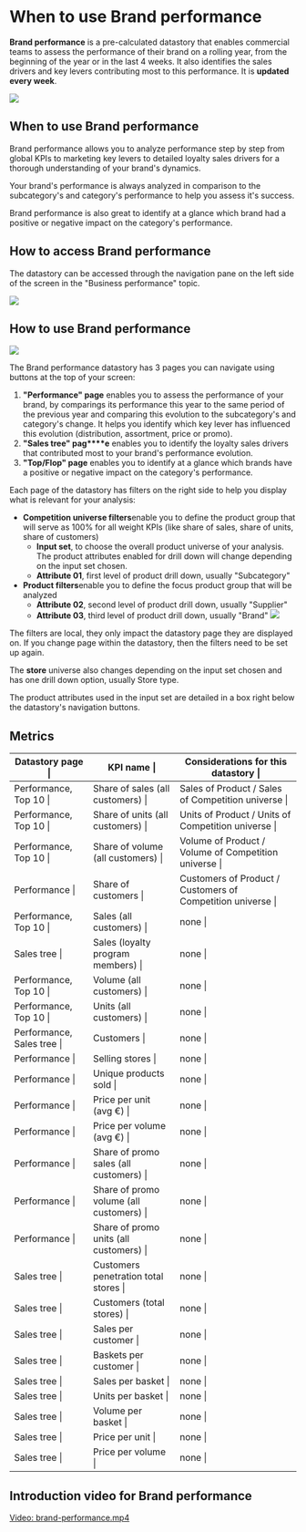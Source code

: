 # When to use Brand performance

**Brand performance** is a pre-calculated datastory that enables commercial teams to assess the performance of their brand on a rolling year, from the beginning of the year or in the last 4 weeks. It also identifies the sales drivers and key levers contributing most to this performance. It is **updated every week**.

![](images/1732466513963.png)

## When to use Brand performance

Brand performance allows you to analyze performance step by step from global KPIs to marketing key levers to detailed loyalty sales drivers for a thorough understanding of your brand's dynamics.

Your brand's performance is always analyzed in comparison to the subcategory's and category's performance to help you assess it's success.

Brand performance is also great to identify at a glance which brand had a positive or negative impact on the category's performance.

## How to access Brand performance

The datastory can be accessed through the navigation pane on the left side of the screen in the "Business performance" topic.

![](images/1732466810887.png)

## How to use Brand performance

![](images/1732467117418.png)

The Brand performance datastory has 3 pages you can navigate using buttons at the top of your screen:

1. **"Performance" page** enables you to assess the performance of your brand, by comparings its performance this year to the same period of the previous year and comparing this evolution to the subcategory's and category's change. It helps you identify which key lever has influenced this evolution (distribution, assortment, price or promo).
2. **"Sales tree" pag****e** enables you to identify the loyalty sales drivers that contributed most to your brand's performance evolution.
3. **"Top/Flop" page** enables you to identify at a glance which brands have a positive or negative impact on the category's performance.

Each page of the datastory has filters on the right side to help you display what is relevant for your analysis:

* **Competition universe filters**enable you to define the product group that will serve as 100% for all weight KPIs (like share of sales, share of units, share of customers)
  + **Input set**, to choose the overall product universe of your analysis. The product attributes enabled for drill down will change depending on the input set chosen.
  + **Attribute 01**, first level of product drill down, usually "Subcategory"
* **Product filters**enable you to define the focus product group that will be analyzed
  + **Attribute 02**, second level of product drill down, usually "Supplier"
  + **Attribute 03**, third level of product drill down, usually "Brand"
![](images/1732468584402.png)

The filters are local, they only impact the datastory page they are displayed on. If you change page within the datastory, then the filters need to be set up again.

The **store** universe also changes depending on the input set chosen and has one drill down option, usually Store type.

The product attributes used in the input set are detailed in a box right below the datastory's navigation buttons.

## Metrics

| Datastory page \| | KPI name \| | Considerations for this datastory \| |
| --- | --- | --- |
| Performance, Top 10 \| | Share of sales (all customers) \| | Sales of Product / Sales of Competition universe \| |
| Performance, Top 10 \| | Share of units (all customers) \| | Units of Product / Units of Competition universe \| |
| Performance, Top 10 \| | Share of volume (all customers) \| | Volume of Product / Volume of Competition universe \| |
| Performance \| | Share of customers \| | Customers of Product / Customers of Competition universe \| |
| Performance, Top 10 \| | Sales (all customers) \| | none \| |
| Sales tree \| | Sales (loyalty program members) \| | none \| |
| Performance, Top 10 \| | Volume (all customers) \| | none \| |
| Performance, Top 10 \| | Units (all customers) \| | none \| |
| Performance, Sales tree \| | Customers \| | none \| |
| Performance \| | Selling stores \| | none \| |
| Performance \| | Unique products sold \| | none \| |
| Performance \| | Price per unit (avg €) \| | none \| |
| Performance \| | Price per volume (avg €) \| | none \| |
| Performance \| | Share of promo sales (all customers) \| | none \| |
| Performance \| | Share of promo volume (all customers) \| | none \| |
| Performance \| | Share of promo units (all customers) \| | none \| |
| Sales tree \| | Customers penetration total stores \| | none \| |
| Sales tree \| | Customers (total stores) \| | none \| |
| Sales tree \| | Sales per customer \| | none \| |
| Sales tree \| | Baskets per customer \| | none \| |
| Sales tree \| | Sales per basket \| | none \| |
| Sales tree \| | Units per basket \| | none \| |
| Sales tree \| | Volume per basket \| | none \| |
| Sales tree \| | Price per unit \| | none \| |
| Sales tree \| | Price per volume \| | none \| |

## Introduction video for Brand performance

[Video: brand-performance.mp4](videos/brand-performance.mp4)
